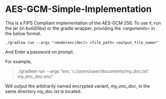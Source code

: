 # AES-GCM-Simple-Implementation

This is a FIPS Compliant implementation of the AES-GCM 256. To use it, run the jar (in build/libs) or the gradle wrapper, providing the *\<arguments\>* in the below format. 

    ./gradlew run --args "<mode(enc|dec)> <file_path> <output_file_name>"

And Enter a password on prompt.

For example, 

> ./gradlew run --args "enc 'c:/users/user/documents/my_doc.txt'
> my_enc_doc.enc"

Will output the arbitrarily named encrypted variant, *my_enc_doc*, in the same directory *my_doc.txt* is located.
